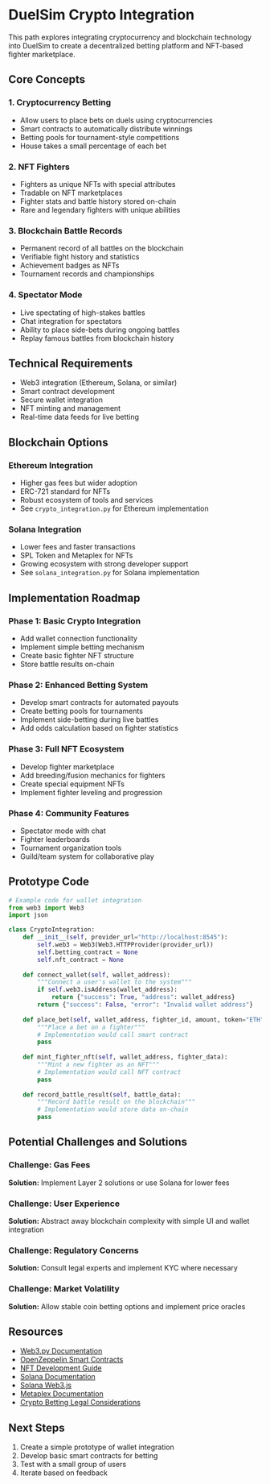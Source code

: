 # DuelSim Crypto Integration

This path explores integrating cryptocurrency and blockchain technology into DuelSim to create a decentralized betting platform and NFT-based fighter marketplace.

## Core Concepts

### 1. Cryptocurrency Betting
- Allow users to place bets on duels using cryptocurrencies
- Smart contracts to automatically distribute winnings
- Betting pools for tournament-style competitions
- House takes a small percentage of each bet

### 2. NFT Fighters
- Fighters as unique NFTs with special attributes
- Tradable on NFT marketplaces
- Fighter stats and battle history stored on-chain
- Rare and legendary fighters with unique abilities

### 3. Blockchain Battle Records
- Permanent record of all battles on the blockchain
- Verifiable fight history and statistics
- Achievement badges as NFTs
- Tournament records and championships

### 4. Spectator Mode
- Live spectating of high-stakes battles
- Chat integration for spectators
- Ability to place side-bets during ongoing battles
- Replay famous battles from blockchain history

## Technical Requirements

- Web3 integration (Ethereum, Solana, or similar)
- Smart contract development
- Secure wallet integration
- NFT minting and management
- Real-time data feeds for live betting

## Blockchain Options

### Ethereum Integration
- Higher gas fees but wider adoption
- ERC-721 standard for NFTs
- Robust ecosystem of tools and services
- See `crypto_integration.py` for Ethereum implementation

### Solana Integration
- Lower fees and faster transactions
- SPL Token and Metaplex for NFTs
- Growing ecosystem with strong developer support
- See `solana_integration.py` for Solana implementation

## Implementation Roadmap

### Phase 1: Basic Crypto Integration
- Add wallet connection functionality
- Implement simple betting mechanism
- Create basic fighter NFT structure
- Store battle results on-chain

### Phase 2: Enhanced Betting System
- Develop smart contracts for automated payouts
- Create betting pools for tournaments
- Implement side-betting during live battles
- Add odds calculation based on fighter statistics

### Phase 3: Full NFT Ecosystem
- Develop fighter marketplace
- Add breeding/fusion mechanics for fighters
- Create special equipment NFTs
- Implement fighter leveling and progression

### Phase 4: Community Features
- Spectator mode with chat
- Fighter leaderboards
- Tournament organization tools
- Guild/team system for collaborative play

## Prototype Code

```python
# Example code for wallet integration
from web3 import Web3
import json

class CryptoIntegration:
    def __init__(self, provider_url="http://localhost:8545"):
        self.web3 = Web3(Web3.HTTPProvider(provider_url))
        self.betting_contract = None
        self.nft_contract = None
        
    def connect_wallet(self, wallet_address):
        """Connect a user's wallet to the system"""
        if self.web3.isAddress(wallet_address):
            return {"success": True, "address": wallet_address}
        return {"success": False, "error": "Invalid wallet address"}
        
    def place_bet(self, wallet_address, fighter_id, amount, token="ETH"):
        """Place a bet on a fighter"""
        # Implementation would call smart contract
        pass
        
    def mint_fighter_nft(self, wallet_address, fighter_data):
        """Mint a new fighter as an NFT"""
        # Implementation would call NFT contract
        pass
        
    def record_battle_result(self, battle_data):
        """Record battle result on the blockchain"""
        # Implementation would store data on-chain
        pass
```

## Potential Challenges and Solutions

### Challenge: Gas Fees
**Solution:** Implement Layer 2 solutions or use Solana for lower fees

### Challenge: User Experience
**Solution:** Abstract away blockchain complexity with simple UI and wallet integration

### Challenge: Regulatory Concerns
**Solution:** Consult legal experts and implement KYC where necessary

### Challenge: Market Volatility
**Solution:** Allow stable coin betting options and implement price oracles

## Resources

- [Web3.py Documentation](https://web3py.readthedocs.io/)
- [OpenZeppelin Smart Contracts](https://docs.openzeppelin.com/contracts/)
- [NFT Development Guide](https://ethereum.org/en/developers/docs/standards/tokens/erc-721/)
- [Solana Documentation](https://docs.solana.com/)
- [Solana Web3.js](https://solana-labs.github.io/solana-web3.js/)
- [Metaplex Documentation](https://docs.metaplex.com/)
- [Crypto Betting Legal Considerations](https://www.gamblingcommission.gov.uk/licensees-and-businesses)

## Next Steps

1. Create a simple prototype of wallet integration
2. Develop basic smart contracts for betting
3. Test with a small group of users
4. Iterate based on feedback 